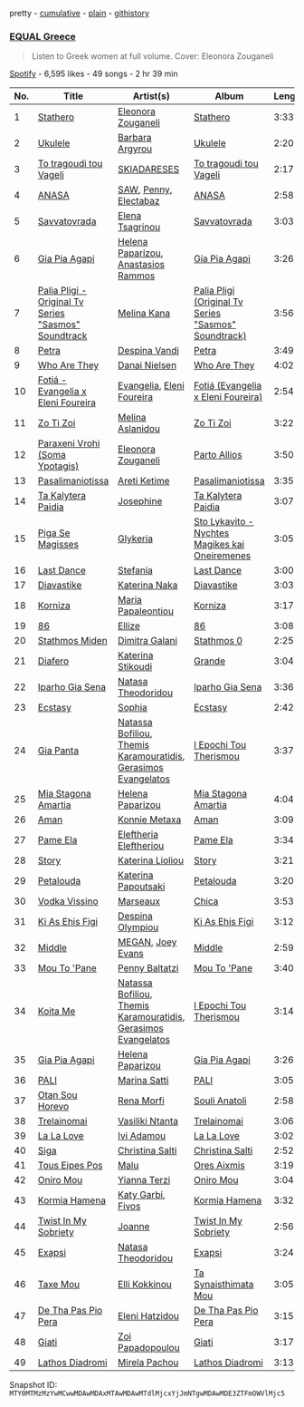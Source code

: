 pretty - [cumulative](/playlists/cumulative/37i9dQZF1DX9H4ZHqhys8z.md) - [plain](/playlists/plain/37i9dQZF1DX9H4ZHqhys8z) - [githistory](https://github.githistory.xyz/mackorone/spotify-playlist-archive/blob/main/playlists/plain/37i9dQZF1DX9H4ZHqhys8z)

### [EQUAL Greece](https://open.spotify.com/playlist/37i9dQZF1DX9H4ZHqhys8z)

> Listen to Greek women at full volume\. Cover: Eleonora Zouganeli

[Spotify](https://open.spotify.com/user/spotify) - 6,595 likes - 49 songs - 2 hr 39 min

| No. | Title | Artist(s) | Album | Length |
|---|---|---|---|---|
| 1 | [Stathero](https://open.spotify.com/track/3tQakkOHMmqb8zhpC3sfcz) | [Eleonora Zouganeli](https://open.spotify.com/artist/0vLoXqcGEpgOgmCYshRsKt) | [Stathero](https://open.spotify.com/album/6p59dFt7fSVQeuxRMNF3sS) | 3:33 |
| 2 | [Ukulele](https://open.spotify.com/track/2wbR40kPrAh02zoAx4A6J4) | [Barbara Argyrou](https://open.spotify.com/artist/4dKyyPIMmuepbWWTaOVRYK) | [Ukulele](https://open.spotify.com/album/5M7yoN6ysO4qJijX1OUsFo) | 2:20 |
| 3 | [To tragoudi tou Vageli](https://open.spotify.com/track/7gXHDD6FqwUVsybycAbyJB) | [SKIADARESES](https://open.spotify.com/artist/3ZUI362BbNMdNjI3GiGMPo) | [To tragoudi tou Vageli](https://open.spotify.com/album/7jrugBUfEdbEA8IIpfoNst) | 2:17 |
| 4 | [ANASA](https://open.spotify.com/track/4YUplWuTC3aM0Nw5qqwe59) | [SAW](https://open.spotify.com/artist/55W4Q4ZpCPpUfq1aiA1MFK), [Penny](https://open.spotify.com/artist/3u8uY3m8nCH1UHMXULuByc), [Electabaz](https://open.spotify.com/artist/4lXKOXNDKm0C02LtNTOrtf) | [ANASA](https://open.spotify.com/album/04g7goUvhYEe4hJqmP5yRJ) | 2:58 |
| 5 | [Savvatovrada](https://open.spotify.com/track/3xBhplDzLDMJxxmUrIJgjb) | [Elena Tsagrinou](https://open.spotify.com/artist/4TgsxeFPNtkZ5lneq9AceU) | [Savvatovrada](https://open.spotify.com/album/3SELPNptUHterDArBg1EKt) | 3:03 |
| 6 | [Gia Pia Agapi](https://open.spotify.com/track/7w0zx7VMwEMzx1I989hA46) | [Helena Paparizou](https://open.spotify.com/artist/7D7k550IB6EszWmzVVCJSK), [Anastasios Rammos](https://open.spotify.com/artist/4IcdTv3In6GxT24aAGKSSF) | [Gia Pia Agapi](https://open.spotify.com/album/1ojT65aRHA2q8UY4xfsFbb) | 3:26 |
| 7 | [Palia Pligi \- Original Tv Series "Sasmos" Soundtrack](https://open.spotify.com/track/1TTbdZFPGr9HPI3bpYKPOo) | [Melina Kana](https://open.spotify.com/artist/77Guu62HL3rXrjqYJKhyVT) | [Palia Pligi \(Original Tv Series "Sasmos" Soundtrack\)](https://open.spotify.com/album/7ALslO5cOYArHie3y7SVTY) | 3:56 |
| 8 | [Petra](https://open.spotify.com/track/1FrZIMZWk9IaSYikIcD9uT) | [Despina Vandi](https://open.spotify.com/artist/4aJpTCLUTPTeXfn3c9r9F0) | [Petra](https://open.spotify.com/album/7LEaQPgQK1He4m1HTFQsg0) | 3:49 |
| 9 | [Who Are They](https://open.spotify.com/track/5R4ByJnuX8FqBEnH7zq4rD) | [Danai Nielsen](https://open.spotify.com/artist/1V81ZJyFmiadP8c8ra4kDa) | [Who Are They](https://open.spotify.com/album/4nsrfHKmnYyS7iUa3MqVQx) | 4:02 |
| 10 | [Fotiá \- Evangelia x Eleni Foureira](https://open.spotify.com/track/6s21oobR6fHbSNVViAzwBt) | [Evangelia](https://open.spotify.com/artist/3J7SI1JrZt43ZBlH24IqCK), [Eleni Foureira](https://open.spotify.com/artist/39E15l8zeCDYpSZwFNX4G2) | [Fotiá \(Evangelia x Eleni Foureira\)](https://open.spotify.com/album/4jDchGBgtx772BlfW931iP) | 2:54 |
| 11 | [Zo Ti Zoi](https://open.spotify.com/track/0qwTFZQJ6W1V2PeUTcNVIY) | [Melina Aslanidou](https://open.spotify.com/artist/0q6umZk2e14mheMLEQLFCJ) | [Zo Ti Zoi](https://open.spotify.com/album/1irjXrOMLE9E7dlozwAq1K) | 3:22 |
| 12 | [Paraxeni Vrohi \(Soma Ypotagis\)](https://open.spotify.com/track/6b9bCWsSFlTaMfhtKoCQcW) | [Eleonora Zouganeli](https://open.spotify.com/artist/0vLoXqcGEpgOgmCYshRsKt) | [Parto Allios](https://open.spotify.com/album/1t0U4f1m1msA1rYojRAvXp) | 3:50 |
| 13 | [Pasalimaniotissa](https://open.spotify.com/track/1jlVPb43Pp1oaSL7J28Idi) | [Areti Ketime](https://open.spotify.com/artist/1K4gKlQvP8Ms5pka1EexI5) | [Pasalimaniotissa](https://open.spotify.com/album/4Pvq28Ox9OWY37fkOHRG6b) | 3:35 |
| 14 | [Ta Kalytera Paidia](https://open.spotify.com/track/1Pl0khFV0USrnZevOC0dDE) | [Josephine](https://open.spotify.com/artist/1fAotS2jUxpI8bnIxd5cIR) | [Ta Kalytera Paidia](https://open.spotify.com/album/0rEEzsaHss2A1QO1qa8qvD) | 3:07 |
| 15 | [Piga Se Magisses](https://open.spotify.com/track/1VRj1UXHpQRaxv7unwMqHX) | [Glykeria](https://open.spotify.com/artist/0GBKwLQdkZ6tml0ssOSQ4f) | [Sto Lykavito \- Nychtes Magikes kai Oneiremenes](https://open.spotify.com/album/3ImEKkbGtTLqZrpCH3BRky) | 3:05 |
| 16 | [Last Dance](https://open.spotify.com/track/0x4GMUtMeZAbti9fhDQnhj) | [Stefania](https://open.spotify.com/artist/0HZUhj5PZHzHMWSI4s8rOQ) | [Last Dance](https://open.spotify.com/album/1yhcTmwOGKCenGQZ7Z7yCk) | 3:00 |
| 17 | [Diavastike](https://open.spotify.com/track/6OFOCZZnZ29uBEh9xHCU4f) | [Katerina Naka](https://open.spotify.com/artist/0yFQltPJYae9fUy6hzzIu7) | [Diavastike](https://open.spotify.com/album/0TmxLV1osmyrl1Jnxks4SH) | 3:03 |
| 18 | [Korniza](https://open.spotify.com/track/3gZdHhpjrBtv3rKJ0d3zjJ) | [Maria Papaleontiou](https://open.spotify.com/artist/3w2r29SP2tdNS5LkXB9CY6) | [Korniza](https://open.spotify.com/album/69LwXy8F7cnwyxh29F9VLp) | 3:17 |
| 19 | [86](https://open.spotify.com/track/3hDm0iua25s6WHuED0dXWP) | [Ellize](https://open.spotify.com/artist/16NpduEB1MO70qblBBj3GH) | [86](https://open.spotify.com/album/0FQSsbiBaegnrTS0ULEbqX) | 3:08 |
| 20 | [Stathmos Miden](https://open.spotify.com/track/09k2De8JbcqhQsy1DzHHnp) | [Dimitra Galani](https://open.spotify.com/artist/3nV0kq59WJOJRLNWpFR1m6) | [Stathmos 0](https://open.spotify.com/album/7uUqJ1oqX5WcTUs3M65zlU) | 2:25 |
| 21 | [Diafero](https://open.spotify.com/track/5iMzMIurJXJpehEJMgIcIU) | [Katerina Stikoudi](https://open.spotify.com/artist/1Vt08HlFmHOFcUO4PCqP44) | [Grande](https://open.spotify.com/album/3lr7FDjfQm9sd1lp0RtItm) | 3:04 |
| 22 | [Iparho Gia Sena](https://open.spotify.com/track/1d3y2ySDEKYgD5V3tYORAX) | [Natasa Theodoridou](https://open.spotify.com/artist/4hw4chBwI0fvJltPiQxPPD) | [Iparho Gia Sena](https://open.spotify.com/album/3x0EqjvtBoChpXEWGULutf) | 3:36 |
| 23 | [Ecstasy](https://open.spotify.com/track/6WMzt1oaZiy0RCqT6yVFhy) | [Sophia](https://open.spotify.com/artist/21sZyR7G75dNav5foqjApa) | [Ecstasy](https://open.spotify.com/album/3fpEf38JnAE7nZOL6N6ERn) | 2:42 |
| 24 | [Gia Panta](https://open.spotify.com/track/1jk3TnVfqf4D1z6m4xIHvz) | [Natassa Bofiliou](https://open.spotify.com/artist/3ujPrFnLXVgRRelOhW1E2t), [Themis Karamouratidis](https://open.spotify.com/artist/0EIcylomMbDZeLPBCy1z3b), [Gerasimos Evangelatos](https://open.spotify.com/artist/3FOcz0CoQjXRhfnKLqrXQq) | [I Epochi Tou Therismou](https://open.spotify.com/album/0iy3DOkcC6tZrZxPs5u4Eo) | 3:37 |
| 25 | [Mia Stagona Amartia](https://open.spotify.com/track/0jz6NSScYFN9RXD0FvmGSE) | [Helena Paparizou](https://open.spotify.com/artist/7D7k550IB6EszWmzVVCJSK) | [Mia Stagona Amartia](https://open.spotify.com/album/74CuZrTP2YojYIbnblOqsk) | 4:04 |
| 26 | [Aman](https://open.spotify.com/track/3mlZ1ukgGxgCoTGCqBJrSz) | [Konnie Metaxa](https://open.spotify.com/artist/0GfvPNhmQLzmbqHYZfoyos) | [Aman](https://open.spotify.com/album/6AneBpg1SC7KR9uU9kVFMj) | 3:09 |
| 27 | [Pame Ela](https://open.spotify.com/track/0BK8K0UNZCME6MJGoE7i1d) | [Eleftheria Eleftheriou](https://open.spotify.com/artist/1xN3Gghqr2BsjaAG37EVM4) | [Pame Ela](https://open.spotify.com/album/1dQO6aOu40nIQxaOHuY3AQ) | 3:34 |
| 28 | [Story](https://open.spotify.com/track/7b1ar2smRNueYvTtluQF44) | [Katerina Lioliou](https://open.spotify.com/artist/6vgi3CIDWWdGEGJ6NMgQdD) | [Story](https://open.spotify.com/album/71jEPw5AUEKRmU15vvDLNJ) | 3:21 |
| 29 | [Petalouda](https://open.spotify.com/track/0zrNr0xiEkxSpfIECYMkjy) | [Katerina Papoutsaki](https://open.spotify.com/artist/4Mla1mIYdNJkAKTbsltORQ) | [Petalouda](https://open.spotify.com/album/2lXBiIwcCUNwGHdIcXg2SW) | 3:20 |
| 30 | [Vodka Vissino](https://open.spotify.com/track/32pGx4BcNxv16Xtj2vHMsV) | [Marseaux](https://open.spotify.com/artist/6hyFvbMnKrLVujJZnovsWz) | [Chica](https://open.spotify.com/album/47NOrUHeB9XJOGR26XxamC) | 3:53 |
| 31 | [Ki As Ehis Figi](https://open.spotify.com/track/3wv3UGKZuJ3IziGonyG2SK) | [Despina Olympiou](https://open.spotify.com/artist/30hCtgi8aveay3j5jdN5bI) | [Ki As Ehis Figi](https://open.spotify.com/album/2Cltoh1PPKsrrMHWwqSIzN) | 3:12 |
| 32 | [Middle](https://open.spotify.com/track/2VsGOWPhzytBP7HIJn4mS5) | [MEGAN](https://open.spotify.com/artist/0EfzL1srRPrCHLGmvJX30x), [Joey Evans](https://open.spotify.com/artist/2KUhRrZ8gyki8zG4HJFDjN) | [Middle](https://open.spotify.com/album/7mhcUjtHuwZ9cUpUzp6Paz) | 2:59 |
| 33 | [Mou To 'Pane](https://open.spotify.com/track/07Ip4OtiXawg1SoBKR6ZRp) | [Penny Baltatzi](https://open.spotify.com/artist/0xP7gTMFElcSoYxVSdqFWz) | [Mou To 'Pane](https://open.spotify.com/album/6s6xfiG8az2gaN7Uh4FbVr) | 3:40 |
| 34 | [Koita Me](https://open.spotify.com/track/4CjX0qOTvodVLdeiHIyD0Q) | [Natassa Bofiliou](https://open.spotify.com/artist/3ujPrFnLXVgRRelOhW1E2t), [Themis Karamouratidis](https://open.spotify.com/artist/0EIcylomMbDZeLPBCy1z3b), [Gerasimos Evangelatos](https://open.spotify.com/artist/3FOcz0CoQjXRhfnKLqrXQq) | [I Epochi Tou Therismou](https://open.spotify.com/album/0iy3DOkcC6tZrZxPs5u4Eo) | 3:14 |
| 35 | [Gia Pia Agapi](https://open.spotify.com/track/6GlFoaOI72lxrmhWBOtFu5) | [Helena Paparizou](https://open.spotify.com/artist/7D7k550IB6EszWmzVVCJSK) | [Gia Pia Agapi](https://open.spotify.com/album/1ojT65aRHA2q8UY4xfsFbb) | 3:26 |
| 36 | [PALI](https://open.spotify.com/track/1DhgTpUZUPB2wI6MaESQO8) | [Marina Satti](https://open.spotify.com/artist/2W4apaxME2OLw8qqhZK7aJ) | [PALI](https://open.spotify.com/album/1BeEkHLgF6zAtIka1HXtX6) | 3:05 |
| 37 | [Otan Sou Horevo](https://open.spotify.com/track/5yDKBJeLoBdRFcSClgSwiR) | [Rena Morfi](https://open.spotify.com/artist/35QNo6nfps7vs25jpz5jl1) | [Souli Anatoli](https://open.spotify.com/album/5lXcYIpESR1jvf8nFauBcu) | 2:58 |
| 38 | [Trelainomai](https://open.spotify.com/track/3FemPq9cpQEdTgGrXjV2aU) | [Vasiliki Ntanta](https://open.spotify.com/artist/2ZzxI2RmjKDMuKOOUEn70j) | [Trelainomai](https://open.spotify.com/album/3EQB9yWzpqSn1aywsCJohU) | 3:06 |
| 39 | [La La Love](https://open.spotify.com/track/3rhnT5RoN7bvPUpMHt1aM9) | [Ivi Adamou](https://open.spotify.com/artist/2arQ0lfcNGLrJOHoJksWOw) | [La La Love](https://open.spotify.com/album/6xJymtqqQWpwKmJzIies07) | 3:02 |
| 40 | [Siga](https://open.spotify.com/track/62DTRjyInw978MmEsz2CuG) | [Christina Salti](https://open.spotify.com/artist/6l0GQT49HC5pM3Y2TZSLRr) | [Christina Salti](https://open.spotify.com/album/3mzBRbzaf8rbfurToVDFSc) | 2:52 |
| 41 | [Tous Eipes Pos](https://open.spotify.com/track/7Aayw6y8HWcjhfurvPpzCN) | [Malu](https://open.spotify.com/artist/7yRdQVDlefMJhDk3vbhjah) | [Ores Aixmis](https://open.spotify.com/album/4FeHeSCjAUWqX51HckJbkD) | 3:19 |
| 42 | [Oniro Mou](https://open.spotify.com/track/6mbGnGMvppXe4effSc7mQv) | [Yianna Terzi](https://open.spotify.com/artist/6jyr8jHac3RvXIltjYqVJi) | [Oniro Mou](https://open.spotify.com/album/0Z76uqpegG7GkNNpB3YDPk) | 3:04 |
| 43 | [Kormia Hamena](https://open.spotify.com/track/1JDNRquIyufTR4MaVZG27d) | [Katy Garbi](https://open.spotify.com/artist/6EdXBTjIDwu5aYv4U3K8TI), [Fivos](https://open.spotify.com/artist/6oPdbhVPYRzZHogCSIoJAJ) | [Kormia Hamena](https://open.spotify.com/album/6kEuOVwQEdehvWxDxT9zjH) | 3:32 |
| 44 | [Twist In My Sobriety](https://open.spotify.com/track/1Xbu8uVqPQvR0wI0XXXtoC) | [Joanne](https://open.spotify.com/artist/75z1OhYtUgB075L3zyMfFH) | [Twist In My Sobriety](https://open.spotify.com/album/4TzoPTNMb4lSaIxTs9CEOn) | 2:56 |
| 45 | [Exapsi](https://open.spotify.com/track/6Gakwv04dz2n2zqBAdoDHI) | [Natasa Theodoridou](https://open.spotify.com/artist/4hw4chBwI0fvJltPiQxPPD) | [Exapsi](https://open.spotify.com/album/18A5E7hggyRTaZ8TILizq7) | 3:24 |
| 46 | [Taxe Mou](https://open.spotify.com/track/5OCNob609pufxncN2pNNvB) | [Elli Kokkinou](https://open.spotify.com/artist/3dHMnH9LXTSuhfdcWfjnoc) | [Ta Synaisthimata Mou](https://open.spotify.com/album/2qMCvL1un3gi9SjLl2rZPH) | 3:05 |
| 47 | [De Tha Pas Pio Pera](https://open.spotify.com/track/4rQsanylMsG27kmTqtxSAr) | [Eleni Hatzidou](https://open.spotify.com/artist/6P6FzomDMeM5mwj5AHBaWl) | [De Tha Pas Pio Pera](https://open.spotify.com/album/2BsDgAxXuJLPPs4BhBbUv7) | 3:15 |
| 48 | [Giati](https://open.spotify.com/track/22wS47L3XbVe2CxtRwz6Zv) | [Zoi Papadopoulou](https://open.spotify.com/artist/2irGiq818o8bNgtmciZZeQ) | [Giati](https://open.spotify.com/album/1Kuvx5gar8RCGI0xJ4loqU) | 3:17 |
| 49 | [Lathos Diadromi](https://open.spotify.com/track/4Ag10oB2AWyPn8Sms8qYrV) | [Mirela Pachou](https://open.spotify.com/artist/3jO73k7LFPB7hm2KtYRh2M) | [Lathos Diadromi](https://open.spotify.com/album/3DcDLBz2Xc30vUwok7uEtm) | 3:13 |

Snapshot ID: `MTY0MTMzMzYwMCwwMDAwMDAxMTAwMDAwMTdlMjcxYjJmNTgwMDAwMDE3ZTFmOWVlMjc5`